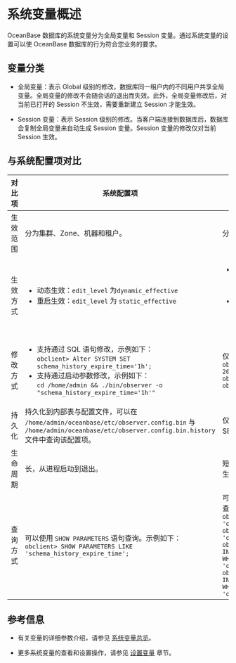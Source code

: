 # 系统变量概述

OceanBase 数据库的系统变量分为全局变量和 Session 变量。通过系统变量的设置可以使 OceanBase 数据库的行为符合您业务的要求。

## 变量分类

* 全局变量：表示 Global 级别的修改，数据库同一租户内的不同用户共享全局变量。全局变量的修改不会随会话的退出而失效。此外，全局变量修改后，对当前已打开的 Session 不生效，需要重新建立 Session 才能生效。

* Session 变量：表示 Session 级别的修改。当客户端连接到数据库后，数据库会复制全局变量来自动生成 Session 变量。Session 变量的修改仅对当前 Session 生效。

## 与系统配置项对比

| 对比项  |                                                                                                                                                                                                系统配置项                                                                                                                                                                                                 |                                                                                                                                                                                                                            系统变量                                                                                                                                                                                                                             |
|------|------------------------------------------------------------------------------------------------------------------------------------------------------------------------------------------------------------------------------------------------------------------------------------------------------------------------------------------------------------------------------------------------------|-------------------------------------------------------------------------------------------------------------------------------------------------------------------------------------------------------------------------------------------------------------------------------------------------------------------------------------------------------------------------------------------------------------------------------------------------------------|
| 生效范围 | 分为集群、Zone、机器和租户。                                                                                                                                                                                                                                                                                                                                                                                     | 分为租户的 Global 或 Session 级别。                                                                                                                                                                                                                                                                                                                                                                                                                                  |
| 生效方式 |<ul><li> 动态生效：`edit_level` 为`dynamic_effective`</li><li>重启生效：`edit_level` 为 `static_effective`</li></ul>                                                                                                                                                                                                                            |<ul><li>设置 Session 级别的变量仅对当前 Session 有效，对其他 Session 无效。</li><li>设置 Global 级别的变量对当前 Session 无效，需要重新登录建立新的 Session 才会生效。</li>                                                                                                                                                                                                                                                          |
| 修改方式 | <ul><li>支持通过 SQL 语句修改，示例如下：<br> `obclient> Alter SYSTEM SET schema_history_expire_time='1h';`    <!-- --> </li><li>支持通过启动参数修改，示例如下：<br> ` cd /home/admin && ./bin/observer -o "schema_history_expire_time='1h'" `  </li></ul>  | 仅支持通过 SQL 语句修改，示例如下：<br> `obclient> SET ob_query_timeout = 20000000;` <br>`obclient> SET GLOBAL ob_query_timeout = 20000000;` |
| 持久化  | 持久化到内部表与配置文件，可以在 `/home/admin/oceanbase/etc/observer.config.bin` 与 `/home/admin/oceanbase/etc/observer.config.bin.history` 文件中查询该配置项。                                                                                                                                                                                                                                                                | 仅 GLOBAL 级别的变量会持久化，SESSION 级别的变量不会进行持久化。                                                                                                                                                                                                                                                                                                                                                                                                                    |
| 生命周期 | 长，从进程启动到退出。                                                                                                                                                                                                                                                                                                                                                                                          | 短，需要租户的 Schema 创建成功以后才生效。                                                                                                                                                                                                                                                                                                                                                                                                                                   |
| 查询方式 | 可以使用 `SHOW PARAMETERS` 语句查询。示例如下：<br>`obclient> SHOW PARAMETERS LIKE 'schema_history_expire_time';`                                                                                                                                                                                                                                                                                                                                                                        | 可以使用 `SHOW [GLOBAL] VARIABLES` 语句查询。示例如下： <br>`obclient> SHOW VARIABLES LIKE 'ob_query_timeout';`<br> `obclient> SHOW GLOBAL VARIABLES LIKE 'ob_query_timeout';` <br>`obclient> SELECT * FROM INFORMATION_SCHEMA.SESSION_VARIABLES WHERE VARIABLE_NAME = 'ob_query_timeout';`<br>`obclient> SELECT * FROM INFORMATION_SCHEMA.GLOBAL_VARIABLES WHERE VARIABLE_NAME = 'ob_query_timeout';`                                                                                                                                                                                                                                                                                                                                                                                                                   |

## 参考信息

* 有关变量的详细参数介绍，请参见 [系统变量总览](2.system-variable-overview-of-mysql-mode.md)。

* 更多系统变量的查看和设置操作，请参见 [设置变量](../../2.administrator-guide/2.basic-database-management/2.configuration-management/3.set-variables.md) 章节。
